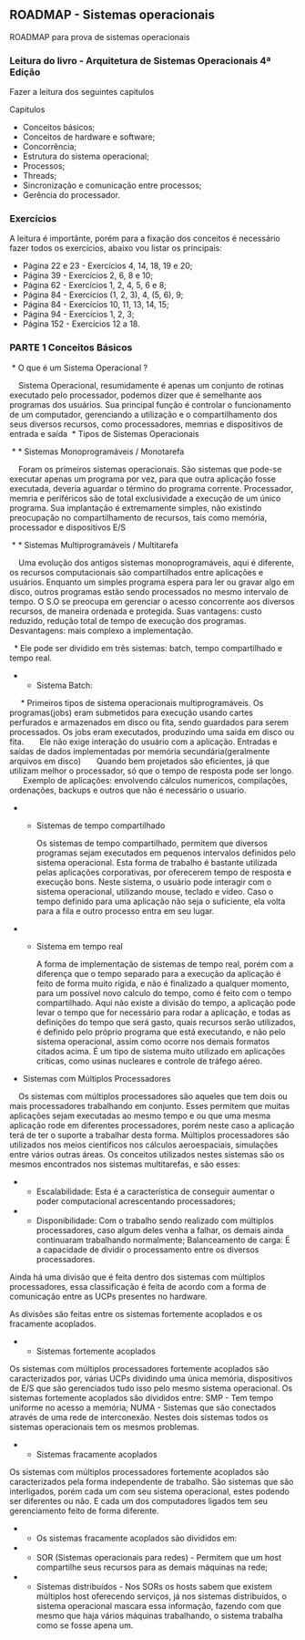 ## ROADMAP - Sistemas operacionais 

ROADMAP para prova de sistemas operacionais

### Leitura do livro - Arquitetura de Sistemas Operacionais 4ª Edição

Fazer a leitura dos seguintes capitulos

Capitulos
* Conceitos básicos;
* Conceitos de hardware e software;
* Concorrência;
* Estrutura do sistema operacional;
* Processos;
* Threads;
* Sincronização e comunicação entre processos;
* Gerência do processador.

### Exercícios

A leitura é importânte, porém para a fixação dos conceitos é necessário fazer todos os exercícios, abaixo vou listar os principais:

* Página 22 e 23 - Exercícios 4, 14, 18, 19 e 20;
* Página 39 - Exercícios 2, 6, 8 e 10;
* Página 62 - Exercícios 1, 2, 4, 5, 6 e 8;
* Página 84 - Exercícios (1, 2, 3), 4, (5, 6), 9;
* Página 84 - Exercícios 10, 11, 13, 14, 15;
* Página 94 - Exercícios 1, 2, 3;
* Página 152 - Exercícios 12 a 18.



### PARTE 1 Conceitos Básicos
  * O que é um Sistema Operacional ?
  
      Sistema Operacional, resumidamente é apenas um conjunto de rotinas executado pelo processador, podemos dizer que é semelhante aos programas dos usuários. Sua principal função é controlar o funcionamento de um computador, gerenciando a utilização e o compartilhamento dos seus diversos recursos, como processadores, memrias e dispositivos de entrada e saída
  * Tipos de Sistemas Operacionais
  
  * * Sistemas Monoprogramáveis / Monotarefa
 
      Foram os primeiros sistemas operacionais. São sistemas que pode-se executar apenas um programa por vez, para que outra aplicação fosse executada, deveria aguardar o término do programa corrente. Processador, memria e periféricos são de total exclusividade a execução de um único programa.
 Sua implantação é extremamente simples, não existindo preocupação no compartilhamento de recursos, tais como memória, processador e dispositivos E/S
         
  * * Sistemas Multiprogramáveis / Multitarefa
  
      Uma evolução dos antigos sistemas monoprogramáveis, aqui é diferente, os recursos computacionais são compartilhados entre aplicações e usuários. Enquanto um simples programa espera para ler ou gravar algo em disco, outros programas estão sendo processados no mesmo intervalo de tempo. O S.O se preocupa em gerenciar o acesso concorrente aos diversos recursos, de maneira ordenada e protegida. Suas vantagens: custo reduzido, redução total de tempo de execução dos programas. Desvantagens: mais complexo a implementação.
      
   * Ele pode ser dividido em três sistemas: batch, tempo compartilhado e tempo real.
   
   * * Sistema Batch:
   
      * Primeiros tipos de sistema operacionais multiprogramáveis. Os programas(jobs) eram submetidos para execução usando           cartes perfurados e armazenados em disco ou fita, sendo guardados para serem processados. Os jobs eram executados,           produzindo uma saída em disco ou fita.
        Ele não exige interação do usuário com a aplicação. Entradas e saídas de dados implementadas por memória                     secundária(geralmente arquivos em disco)
        Quando bem projetados são eficientes, já que utilizam melhor o processador, só que o tempo de resposta pode ser               longo.
        Exemplo de aplicações: envolvendo cálculos numericos, compilações, ordenações, backups e outros que não é necessário         o usuario.
  * * Sistemas de tempo compartilhado
  
      Os sistemas de tempo compartilhado, permitem que diversos programas sejam executados em pequenos intervalos definidos        pelo sistema operacional.
       Esta forma de trabalho é bastante utilizada pelas aplicações corporativas, por oferecerem tempo de resposta e execução        bons. Neste sistema, o usuário pode interagir com o sistema operacional, utilizando mouse, teclado e vídeo.
       Caso o tempo definido para uma aplicação não seja o suficiente, ela volta para a fila e outro processo entra em seu          lugar.
      
  * * Sistema em tempo real
  
      A forma de implementação de sistemas de tempo real, porém com a diferença que o tempo separado para a execução da     aplicação é feito de forma muito rígida, e não é finalizado a qualquer momento, para um possível novo calculo do tempo, como é feito com o tempo compartilhado.
 Aqui não existe a divisão do tempo, a aplicação pode levar o tempo que for necessário para rodar a aplicação, e todas as definições do tempo que será gasto, quais recursos serão utilizados, é definido pelo próprio programa que está executando, e  não pelo sistema operacional, assim como ocorre nos demais formatos citados acima.
 É um tipo de sistema muito utilizado em aplicações críticas, como usinas nucleares e controle de tráfego aéreo.
 
 * Sistemas com Múltiplos Processadores
 
     Os sistemas com múltiplos processadores são aqueles que tem dois ou mais processadores trabalhando em conjunto.
Esses permitem que muitas aplicações sejam executadas ao mesmo tempo e ou que uma mesma aplicação rode em diferentes processadores, porém neste caso a aplicação terá de ter o suporte a trabalhar desta forma.
Múltiplos processadores são utilizados nos meios científicos nos cálculos aeroespaciais, simulações entre vários outras áreas.
Os conceitos utilizados nestes sistemas são os mesmos encontrados nos sistemas multitarefas, e são esses:

* * Escalabilidade: Esta é a característica de conseguir aumentar  o poder computacional acrescentando processadores;
* * Disponibilidade: Com o trabalho sendo realizado com múltiplos processadores, caso algum deles venha a falhar, os demais ainda continuaram trabalhando normalmente;
Balanceamento de carga: É a capacidade de dividir o processamento entre os diversos processadores.

Ainda há uma divisão que é feita dentro dos sistemas com múltiplos processadores, essa classificação é feita de acordo com a forma de comunicação entre as UCPs presentes no hardware.

As divisões são feitas entre os sistemas fortemente acoplados e os fracamente acoplados.

 * * Sistemas fortemente acoplados

Os sistemas com múltiplos processadores fortemente acoplados são caracterizados por, várias UCPs dividindo uma única memória, dispositivos de E/S que são gerenciados tudo isso pelo mesmo sistema operacional. Os sistemas fortemente acoplados são divididos entre:
SMP - Tem tempo uniforme no acesso a memória;
NUMA - Sistemas que são conectados através de uma rede de interconexão.
Nestes dois sistemas todos os sistemas operacionais tem os mesmos problemas. 

 * * Sistemas fracamente acoplados

Os sistemas com múltiplos processadores fortemente acoplados são caracterizados pela forma independente de trabalho. São sistemas que são interligados, porém cada um com seu sistema operacional, estes podendo ser diferentes ou não. E cada um dos computadores ligados tem seu gerenciamento feito de forma diferente.

 * * Os sistemas fracamente acoplados são divididos em:

 * * SOR (Sistemas operacionais para redes) - Permitem que um host compartilhe seus recursos para as demais máquinas na rede;
 * * Sistemas distribuídos  - Nos SORs os hosts sabem que existem múltiplos host oferecendo serviços, já nos sistemas distribuídos, o sistema operacional mascara essa informação, fazendo com que mesmo que haja vários máquinas trabalhando, o sistema trabalha como se fosse apena um.
